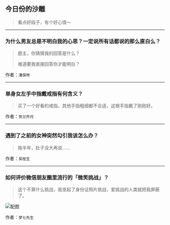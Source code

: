 ## 今日份的沙雕

> 看点好段子，有个好心情～


 
---

### 为什么男友总是不明白我的心思？一定说所有话都说的那么直白么？

> 题主，你猜猜我的回答是什么？
> 
> 难道要我直接回答你才能明白？


作者：`潘俣林`

---

### 单身女左手中指戴戒指有何含义？

> 买了一个好看的戒指，其他手指粗细都不合适，这根手指戴了刚刚好。


作者：`贺兰乔月`

---

### 遇到了之前的女神突然勾引我该怎么办？

> 拖半年，肚子没大再说……


作者：`吴桂生`

---

### 如何评价微信朋友圈里流行的「微笑挑战」？

> 这个不算什么挑战，我发起了身份证照片挑战，爱挑战的人类就把我屏蔽了。



![配图](http://pic3.zhimg.com/f46f63c013ca6752aea6403c31edf20e_b.jpg)


作者：`梦七先生`